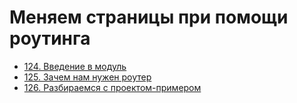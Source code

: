 # Меняем страницы при помощи роутинга

- [124. Введение в модуль](./124.%20Module%20Introduction)
- [125. Зачем нам нужен роутер](./125.%20Why%20do%20we%20need%20a%20Router)
- [126. Разбираемся с проектом-примером](./126.%20Understanding%20the%20Example%20Project)
